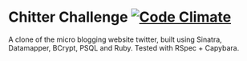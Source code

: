 Chitter Challenge [![Code Climate](https://codeclimate.com/repos/55781a2569568071a002b5c8/badges/62dafddf067c35f409b4/gpa.svg)](https://codeclimate.com/repos/55781a2569568071a002b5c8/feed)
=================

A clone of the micro blogging website twitter, built using Sinatra, Datamapper, BCrypt, PSQL and Ruby.
Tested with RSpec + Capybara.

